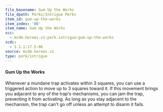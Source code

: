 ```yaml
---
file_basename: Gum Up the Works
file_dpath: Perks/Intrigue Perks
item_id: gum-up-the-works
item_index: '06'
item_name: Gum Up the Works
scc:
  - mcdm.heroes.v1:perk.intrigue:gum-up-the-works
scdc:
  - 1.1.1:17.5:06
source: mcdm.heroes.v1
type: perk/intrigue
---
```


#### Gum Up the Works

Whenever a mundane trap activates within 3 squares, you can use a triggered action to move up to 3 squares toward it. If this movement brings you adjacent to any of the trap's mechanisms, you can jam the trap, preventing it from activating. As long as you stay adjacent to the mechanism, the trap can't go off unless an attempt to disarm it fails.
